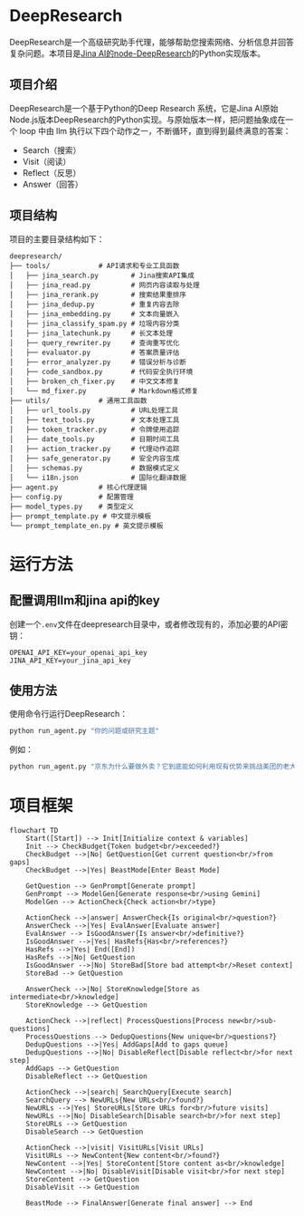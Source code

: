 # DeepResearch

DeepResearch是一个高级研究助手代理，能够帮助您搜索网络、分析信息并回答复杂问题。本项目是[Jina AI的node-DeepResearch](https://github.com/jina-ai/node-DeepResearch)的Python实现版本。

## 项目介绍

DeepResearch是一个基于Python的Deep Research 系统，它是Jina AI原始Node.js版本DeepResearch的Python实现。与原始版本一样，把问题抽象成在一个 loop 中由 llm 执行以下四个动作之一，不断循环，直到得到最终满意的答案：
- Search（搜索）
- Visit（阅读）
- Reflect（反思）
- Answer（回答）

## 项目结构

项目的主要目录结构如下：

```
deepresearch/
├── tools/            # API请求和专业工具函数
│   ├── jina_search.py        # Jina搜索API集成
│   ├── jina_read.py          # 网页内容读取与处理
│   ├── jina_rerank.py        # 搜索结果重排序
│   ├── jina_dedup.py         # 重复内容去除
│   ├── jina_embedding.py     # 文本向量嵌入
│   ├── jina_classify_spam.py # 垃圾内容分类
│   ├── jina_latechunk.py     # 长文本处理
│   ├── query_rewriter.py     # 查询重写优化
│   ├── evaluator.py          # 答案质量评估
│   ├── error_analyzer.py     # 错误分析与诊断
│   ├── code_sandbox.py       # 代码安全执行环境
│   ├── broken_ch_fixer.py    # 中文文本修复
│   └── md_fixer.py           # Markdown格式修复
├── utils/            # 通用工具函数
│   ├── url_tools.py          # URL处理工具
│   ├── text_tools.py         # 文本处理工具
│   ├── token_tracker.py      # 令牌使用追踪
│   ├── date_tools.py         # 日期时间工具
│   ├── action_tracker.py     # 代理动作追踪
│   ├── safe_generator.py     # 安全内容生成
│   ├── schemas.py            # 数据模式定义
│   └── i18n.json             # 国际化翻译数据
├── agent.py          # 核心代理逻辑
├── config.py         # 配置管理
├── model_types.py    # 类型定义
├── prompt_template.py # 中文提示模板
└── prompt_template_en.py # 英文提示模板
```

# 运行方法

## 配置调用llm和jina api的key

创建一个`.env`文件在deepresearch目录中，或者修改现有的，添加必要的API密钥：
```
OPENAI_API_KEY=your_openai_api_key
JINA_API_KEY=your_jina_api_key
```

## 使用方法

使用命令行运行DeepResearch：

```bash
python run_agent.py "你的问题或研究主题"
```

例如：
```bash
python run_agent.py "京东为什么要做外卖？它到底能如何利用现有优势来挑战美团的老大地位？"
```


# 项目框架

```mermaid
flowchart TD
    Start([Start]) --> Init[Initialize context & variables]
    Init --> CheckBudget{Token budget<br/>exceeded?}
    CheckBudget -->|No| GetQuestion[Get current question<br/>from gaps]
    CheckBudget -->|Yes| BeastMode[Enter Beast Mode]

    GetQuestion --> GenPrompt[Generate prompt]
    GenPrompt --> ModelGen[Generate response<br/>using Gemini]
    ModelGen --> ActionCheck{Check action<br/>type}

    ActionCheck -->|answer| AnswerCheck{Is original<br/>question?}
    AnswerCheck -->|Yes| EvalAnswer[Evaluate answer]
    EvalAnswer --> IsGoodAnswer{Is answer<br/>definitive?}
    IsGoodAnswer -->|Yes| HasRefs{Has<br/>references?}
    HasRefs -->|Yes| End([End])
    HasRefs -->|No| GetQuestion
    IsGoodAnswer -->|No| StoreBad[Store bad attempt<br/>Reset context]
    StoreBad --> GetQuestion

    AnswerCheck -->|No| StoreKnowledge[Store as intermediate<br/>knowledge]
    StoreKnowledge --> GetQuestion

    ActionCheck -->|reflect| ProcessQuestions[Process new<br/>sub-questions]
    ProcessQuestions --> DedupQuestions{New unique<br/>questions?}
    DedupQuestions -->|Yes| AddGaps[Add to gaps queue]
    DedupQuestions -->|No| DisableReflect[Disable reflect<br/>for next step]
    AddGaps --> GetQuestion
    DisableReflect --> GetQuestion

    ActionCheck -->|search| SearchQuery[Execute search]
    SearchQuery --> NewURLs{New URLs<br/>found?}
    NewURLs -->|Yes| StoreURLs[Store URLs for<br/>future visits]
    NewURLs -->|No| DisableSearch[Disable search<br/>for next step]
    StoreURLs --> GetQuestion
    DisableSearch --> GetQuestion

    ActionCheck -->|visit| VisitURLs[Visit URLs]
    VisitURLs --> NewContent{New content<br/>found?}
    NewContent -->|Yes| StoreContent[Store content as<br/>knowledge]
    NewContent -->|No| DisableVisit[Disable visit<br/>for next step]
    StoreContent --> GetQuestion
    DisableVisit --> GetQuestion

    BeastMode --> FinalAnswer[Generate final answer] --> End


